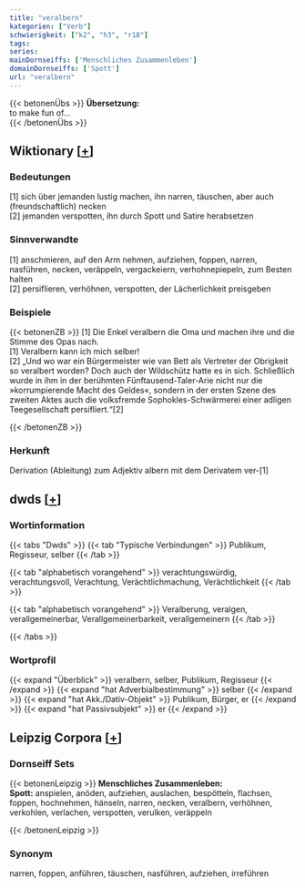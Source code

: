 ```yaml
---
title: "veralbern"
kategorien: ["Verb"]
schwierigkeit: ["k2", "h3", "r18"]
tags:
series:
mainDornseiffs: ['Menschliches Zusammenleben']
domainDornseiffs: ['Spott']
url: "veralbern"
---
```


{{< betonenÜbs >}}
**Übersetzung:**  
to make fun of...  
{{< /betonenÜbs >}}

## Wiktionary [[+](https://de.wiktionary.org/wiki/veralbern)]

### Bedeutungen
[1] sich über jemanden lustig machen, ihn narren, täuschen, aber auch (freundschaftlich) necken  
[2] jemanden verspotten, ihn durch Spott und Satire herabsetzen  

### Sinnverwandte
[1] anschmieren, auf den Arm nehmen, aufziehen, foppen, narren, nasführen, necken, veräppeln, vergackeiern, verhohnepiepeln, zum Besten halten  
[2] persiflieren, verhöhnen, verspotten, der Lächerlichkeit preisgeben  

### Beispiele
{{< betonenZB >}}
[1] Die Enkel veralbern die Oma und machen ihre und die Stimme des Opas nach.  
[1] Veralbern kann ich mich selber!  
[2] „Und wo war ein Bürgermeister wie van Bett als Vertreter der Obrigkeit so veralbert worden? Doch auch der Wildschütz hatte es in sich. Schließlich wurde in ihm in der berühmten Fünftausend-Taler-Arie nicht nur die »korrumpierende Macht des Geldes«, sondern in der ersten Szene des zweiten Aktes auch die volksfremde Sophokles-Schwärmerei einer adligen Teegesellschaft persifliert.“[2]  

{{< /betonenZB >}}
### Herkunft
Derivation (Ableitung) zum Adjektiv albern mit dem Derivatem ver-[1]  



## dwds [[+](https://www.dwds.de/wb/veralbern)]

### Wortinformation
{{< tabs "Dwds" >}}
{{< tab "Typische Verbindungen" >}}
Publikum, Regisseur, selber
{{< /tab >}}

{{< tab "alphabetisch vorangehend" >}}
verachtungswürdig, verachtungsvoll, Verachtung, Verächtlichmachung, Verächtlichkeit
{{< /tab >}}

{{< tab "alphabetisch vorangehend" >}}
Veralberung, veralgen, verallgemeinerbar, Verallgemeinerbarkeit, verallgemeinern
{{< /tab >}}

{{< /tabs >}}

### Wortprofil
{{< expand "Überblick" >}} veralbern, selber, Publikum, Regisseur {{< /expand >}}
{{< expand "hat Adverbialbestimmung" >}} selber {{< /expand >}}
{{< expand "hat Akk./Dativ-Objekt" >}} Publikum, Bürger, er {{< /expand >}}
{{< expand "hat Passivsubjekt" >}} er {{< /expand >}}

## Leipzig Corpora [[+](https://corpora.uni-leipzig.de/en/res?word=veralbern&corpusId=deu_newscrawl-public_2018)]

### Dornseiff Sets
{{< betonenLeipzig >}}
**Menschliches Zusammenleben:**  
**Spott:** anspielen, anöden, aufziehen, auslachen, bespötteln, flachsen, foppen, hochnehmen, hänseln, narren, necken, veralbern, verhöhnen, verkohlen, verlachen, verspotten, verulken, veräppeln  

{{< /betonenLeipzig >}}

### Synonym
narren, foppen, anführen, täuschen, nasführen, aufziehen, irreführen

